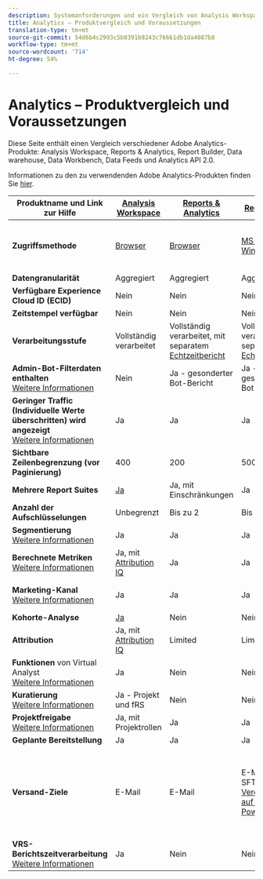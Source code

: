 ```yaml
---
description: Systemanforderungen und ein Vergleich von Analysis Workspace, Reports & Analytics, Ad Hoc Analysis, Report Builder, Data Warehouse und Data Workbench
title: Analytics – Produktvergleich und Voraussetzungen
translation-type: tm+mt
source-git-commit: 54d6b4c2993c5b0391b9243c76661db1da4087b8
workflow-type: tm+mt
source-wordcount: '714'
ht-degree: 54%

---
```



# Analytics – Produktvergleich und Voraussetzungen

Diese Seite enthält einen Vergleich verschiedener Adobe Analytics-Produkte: Analysis Workspace, Reports &amp; Analytics, Report Builder, Data warehouse, Data Workbench, Data Feeds und Analytics API 2.0.

Informationen zu den zu verwendenden Adobe Analytics-Produkten finden Sie [hier](/help/admin/c-analytics-product-comparison/which-analytics-tool.md).

| Produktname und Link zur Hilfe | [Analysis Workspace](https://docs.adobe.com/content/help/de-DE/analytics/analyze/analysis-workspace/home.html) | [Reports &amp; Analytics](https://docs.adobe.com/content/help/de-DE/analytics/analyze/reports-analytics/getting-started.html) | [Report Builder](https://docs.adobe.com/content/help/de-DE/analytics/analyze/report-builder/home.html) | [Data Warehouse](https://docs.adobe.com/content/help/de-DE/analytics/export/data-warehouse/data-warehouse.html) | [Data Workbench](https://docs.adobe.com/content/help/de-DE/data-workbench/using/home.html) | [Data Feeds](https://docs.adobe.com/content/help/de-DE/analytics/export/analytics-data-feed/data-feed-overview.html) | [Analytics API 2.0](https://www.adobe.io/apis/experiencecloud/analytics/docs.html) |
|---|---|---|---|---|---|---|---|
| **Zugriffsmethode** | [Browser](https://docs.adobe.com/content/help/de-DE/analytics/admin/sys-reqs.html) | [Browser](https://docs.adobe.com/content/help/de-DE/analytics/admin/sys-reqs.html) | [MS Excel für Windows](https://docs.adobe.com/content/help/de-DE/analytics/analyze/report-builder/report-builder-setup/system-requirements.html) | Einrichtung über den Browser. [Weitere Infos](https://docs.adobe.com/content/help/de-DE/analytics/admin/sys-reqs.html) | [Windows 64 Bit](https://docs.adobe.com/content/help/de-DE/data-workbench/using/install/c-data-workbench-client-install.html) | Einrichtung über den Browser. [Weitere Infos](https://docs.adobe.com/content/help/de-DE/analytics/export/analytics-data-feed/data-feed-overview.html) | RESTful-API-Tools. Melden Sie sich mit Adobe-E/A-Anmeldeinformationen an. [Weitere Infos](https://www.adobe.io/apis/experiencecloud/analytics/docs.html) |
| **Datengranularität** | Aggregiert | Aggregiert | Aggregiert | Aggregiert | Treffer | Treffer | Aggregiert |
| **Verfügbare Experience Cloud ID (ECID)** | Nein | Nein | Nein | Ja | Ja | Ja | Nein |
| **Zeitstempel verfügbar** | Nein | Nein | Nein | Nein | Ja | Ja | Nein |
| **Verarbeitungsstufe** | Vollständig verarbeitet | Vollständig verarbeitet, mit separatem [Echtzeitbericht](https://docs.adobe.com/content/help/en/analytics/components/real-time-reporting/realtime.html) | Vollständig verarbeitet, mit separatem [Echtzeitbericht](https://docs.adobe.com/content/help/en/analytics/components/real-time-reporting/realtime.html) | Vollständig verarbeitet | Vollständig verarbeitet | Vollständig verarbeitet | Vollständig verarbeitet |
| **Admin-Bot-Filterdaten enthalten** <br>[Weitere Informationen](https://docs.adobe.com/content/help/en/analytics/admin/admin-tools/bot-removal/bot-removal.html) | Nein | Ja - gesonderter Bot-Bericht | Ja - gesonderter Bot-Bericht | Nein | Nein | Nein | Nein |
| **Geringer Traffic (Individuelle Werte überschritten) wird angezeigt** <br>[Weitere Informationen](https://docs.adobe.com/content/help/de-DE/analytics/technotes/low-traffic.html) | Ja | Ja | Ja | Nein | Nein | Nein | Ja |
| **Sichtbare Zeilenbegrenzung (vor Paginierung)** | 400 | 200 | 50000 | Unbegrenzt | Unbegrenzt | Unbegrenzt | 50000 |
| **Mehrere Report Suites** | [Ja](https://docs.adobe.com/content/help/de-DE/analytics/analyze/analysis-workspace/build-workspace-project/multiple-report-suites.html) | Ja, mit Einschränkungen | Ja | Nein | Ja | Nein | Ja |
| **Anzahl der Aufschlüsselungen** | Unbegrenzt | Bis zu 2 | Bis zu 2 | Unbegrenzt | Unbegrenzt | Unbegrenzt | Unbegrenzt, mehrere Abfragen |
| **Segmentierung** <br>[Weitere Informationen](https://docs.adobe.com/content/help/en/analytics/components/segmentation/segmentation-workflow/seg-workflow.html) | Ja | Ja | Ja | Ja, mit [Einschränkungen](https://docs.adobe.com/content/help/en/analytics/components/segmentation/segment-reference/seg-compatibility.html) | Ja | Nein | Ja |
| **Berechnete Metriken** <br>[Weitere Informationen](https://docs.adobe.com/content/help/de-DE/analytics/components/calculated-metrics/cm-overview.html) | Ja, mit [Attribution IQ](https://docs.adobe.com/content/help/en/analytics/analyze/analysis-workspace/attribution/overview.html) | Ja | Ja | Nein | Ja | Nein | Ja, mit [Attribution IQ](https://docs.adobe.com/content/help/en/analytics/analyze/analysis-workspace/attribution/overview.html) |
| **Marketing-Kanal** <br>[Weitere Informationen](https://docs.adobe.com/content/help/de-DE/analytics/components/marketing-channels/c-getting-started-mchannel.html) | Ja | Ja | Ja | Ja | Ja | Ja - [va_finder, va_closer](https://docs.adobe.com/content/help/en/analytics/export/analytics-data-feed/data-feed-contents/datafeeds-reference.html) | Ja |
| **Kohorte-Analyse** | [Ja](https://docs.adobe.com/content/help/de-DE/analytics/analyze/analysis-workspace/visualizations/cohort-table/cohort-analysis.html) | Nein | Nein | Nein | Ja | Nein | Nein |
| **Attribution** | Ja, mit [Attribution IQ](https://docs.adobe.com/content/help/en/analytics/analyze/analysis-workspace/attribution/overview.html) | Limited | Limited | Nein | Ja | Nein | Ja, mit [Attribution IQ](https://docs.adobe.com/content/help/en/analytics/analyze/analysis-workspace/attribution/overview.html) |
| **Funktionen** von Virtual Analyst <br>[Weitere Informationen](https://docs.adobe.com/content/help/de-DE/analytics/analyze/analysis-workspace/virtual-analyst/overview.html) | Ja | Nein | Nein | Nein | Nein | Nein | Ja |
| **Kuratierung** <br>[Weitere Informationen](https://docs.adobe.com/content/help/de-DE/analytics/analyze/analysis-workspace/curate-share/curate.html) | Ja - Projekt und fRS | Nein | Nein | Nein | Nein | Nein | Ja - nur VRS |
| **Projektfreigabe** <br>[Weitere Informationen](https://docs.adobe.com/content/help/de-DE/analytics/analyze/analysis-workspace/curate-share/share-projects.html) | Ja, mit Projektrollen | Ja | Ja | Nein | Ja | Nein | Nein |
| **Geplante Bereitstellung** | Ja | Ja | Ja | Ja | Nein | Ja | Nein |
| **Versand-Ziele** | E-Mail | E-Mail | E-Mail, FTP, SFTP, [Veröffentlichung auf Microsoft PowerBI](https://docs.adobe.com/content/help/en/analytics/analyze/report-builder/publish-powerbi/power-bi.html) | E-Mail, FTP. Wenden Sie sich an die Kundenunterstützung, um weitere Unterstützung für das Ziel zu erhalten, einschließlich SFTP, Azurblauch, Amazon S3 | – | FTP, SFTP, Azurblauch, Amazon S3 | – |
| **VRS-Berichtszeitverarbeitung** <br>[Weitere Informationen](https://docs.adobe.com/content/help/de-DE/analytics/components/virtual-report-suites/vrs-report-time-processing.html) | Ja | Nein | Nein | Nein | Nein | Nein | Ja |
